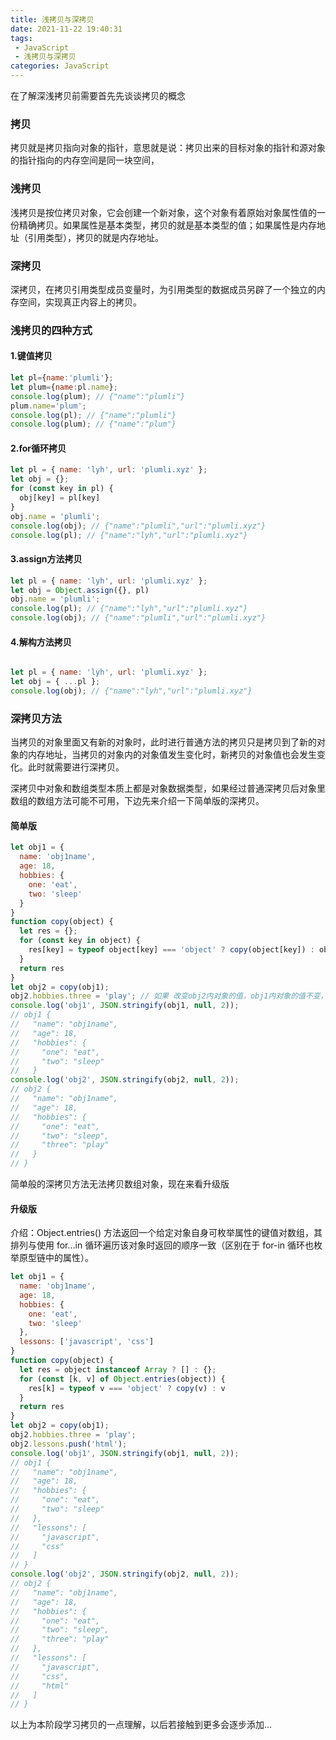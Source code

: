 ```yaml
---
title: 浅拷贝与深拷贝
date: 2021-11-22 19:40:31
tags:
 - JavaScript	
 - 浅拷贝与深拷贝
categories: JavaScript
---
```


在了解深浅拷贝前需要首先先谈谈拷贝的概念

### 拷贝
拷贝就是拷贝指向对象的指针，意思就是说：拷贝出来的目标对象的指针和源对象的指针指向的内存空间是同一块空间，
### 浅拷贝
浅拷贝是按位拷贝对象，它会创建一个新对象，这个对象有着原始对象属性值的一份精确拷贝。如果属性是基本类型，拷贝的就是基本类型的值；如果属性是内存地址（引用类型），拷贝的就是内存地址。
### 深拷贝
深拷贝，在拷贝引用类型成员变量时，为引用类型的数据成员另辟了一个独立的内存空间，实现真正内容上的拷贝。

### 浅拷贝的四种方式
<!--more-->
#### 1.键值拷贝
~~~javascript
let pl={name:'plumli'};
let plum={name:pl.name};
console.log(plum); // {"name":"plumli"}
plum.name='plum';
console.log(pl); // {"name":"plumli"}
console.log(plum); // {"name":"plum"}
~~~
#### 2.for循环拷贝
~~~javascript
let pl = { name: 'lyh', url: 'plumli.xyz' };
let obj = {};
for (const key in pl) {
  obj[key] = pl[key]
}
obj.name = 'plumli'; 
console.log(obj); // {"name":"plumli","url":"plumli.xyz"}
console.log(pl); // {"name":"lyh","url":"plumli.xyz"}
~~~
#### 3.assign方法拷贝
~~~javascript
let pl = { name: 'lyh', url: 'plumli.xyz' };
let obj = Object.assign({}, pl)
obj.name = 'plumli';
console.log(pl); // {"name":"lyh","url":"plumli.xyz"}
console.log(obj); // {"name":"plumli","url":"plumli.xyz"}
~~~
#### 4.解构方法拷贝
~~~javascript

let pl = { name: 'lyh', url: 'plumli.xyz' };
let obj = { ...pl };
console.log(obj); // {"name":"lyh","url":"plumli.xyz"}
~~~
### 深拷贝方法
当拷贝的对象里面又有新的对象时，此时进行普通方法的拷贝只是拷贝到了新的对象的内存地址，当拷贝的对象内的对象值发生变化时，新拷贝的对象值也会发生变化。此时就需要进行深拷贝。

深拷贝中对象和数组类型本质上都是对象数据类型，如果经过普通深拷贝后对象里数组的数组方法可能不可用，下边先来介绍一下简单版的深拷贝。
#### 简单版
~~~javascript
let obj1 = {
  name: 'obj1name',
  age: 18,
  hobbies: {
    one: 'eat',
    two: 'sleep'
  }
}
function copy(object) {
  let res = {};
  for (const key in object) {
    res[key] = typeof object[key] === 'object' ? copy(object[key]) : object[key]
  }
  return res
}
let obj2 = copy(obj1);
obj2.hobbies.three = 'play'; // 如果 改变obj2内对象的值，obj1内对象的值不变，即为拷贝成功
console.log('obj1', JSON.stringify(obj1, null, 2));
// obj1 {
//   "name": "obj1name",
//   "age": 18,
//   "hobbies": {
//     "one": "eat",
//     "two": "sleep"
//   }
console.log('obj2', JSON.stringify(obj2, null, 2));
// obj2 {
//   "name": "obj1name",
//   "age": 18,
//   "hobbies": {
//     "one": "eat",
//     "two": "sleep",
//     "three": "play"
//   }
// }
~~~
简单般的深拷贝方法无法拷贝数组对象，现在来看升级版
#### 升级版
介绍：Object.entries() 方法返回一个给定对象自身可枚举属性的键值对数组，其排列与使用 for...in 循环遍历该对象时返回的顺序一致（区别在于 for-in 循环也枚举原型链中的属性）。
~~~javascript
let obj1 = {
  name: 'obj1name',
  age: 18,
  hobbies: {
    one: 'eat',
    two: 'sleep'
  },
  lessons: ['javascript', 'css']
}
function copy(object) {
  let res = object instanceof Array ? [] : {};
  for (const [k, v] of Object.entries(object)) {
    res[k] = typeof v === 'object' ? copy(v) : v
  }
  return res
}
let obj2 = copy(obj1);
obj2.hobbies.three = 'play';
obj2.lessons.push('html');
console.log('obj1', JSON.stringify(obj1, null, 2));
// obj1 {
//   "name": "obj1name",
//   "age": 18,
//   "hobbies": {
//     "one": "eat",
//     "two": "sleep"
//   },
//   "lessons": [
//     "javascript",
//     "css"
//   ]
// }
console.log('obj2', JSON.stringify(obj2, null, 2));
// obj2 {
//   "name": "obj1name",
//   "age": 18,
//   "hobbies": {
//     "one": "eat",
//     "two": "sleep",
//     "three": "play"
//   },
//   "lessons": [
//     "javascript",
//     "css",
//     "html"
//   ]
// }
~~~

以上为本阶段学习拷贝的一点理解，以后若接触到更多会逐步添加...